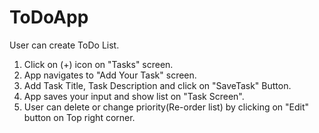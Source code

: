 # ToDoApp
User can create ToDo List.
1. Click on (+) icon on "Tasks" screen.
2. App navigates to "Add Your Task" screen. 
3. Add Task Title, Task Description and click on "SaveTask" Button.
4. App saves your input and show list on "Task Screen".
5. User can delete or change priority(Re-order list) by clicking on "Edit" button on Top right corner.
